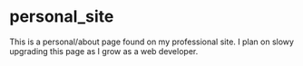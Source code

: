 # personal_site


This is a personal/about page found on  my professional site. I plan on slowy upgrading this page as I grow as a web developer.
